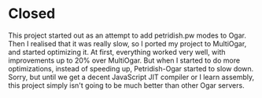 # Closed
This project started out as an attempt to add petridish.pw modes to Ogar. Then I realised that it was really slow, so I ported my project to MultiOgar, and started optimizing it. At first, everything worked very well, with improvements up to 20% over MultiOgar. But when I started to do more optimizations, instead of speeding up, Petridish-Ogar started to slow down. Sorry, but until we get a decent JavaScript JIT compiler or I learn assembly, this project simply isn't going to be much better than other Ogar servers.
